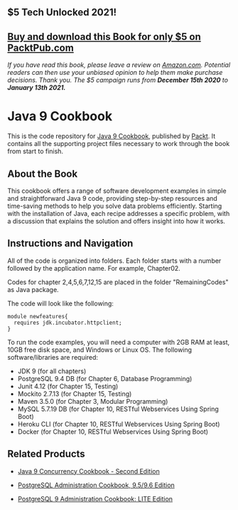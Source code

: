 ## $5 Tech Unlocked 2021!
[Buy and download this Book for only $5 on PacktPub.com](https://www.packtpub.com/product/java-9-cookbook/9781786461407)
-----
*If you have read this book, please leave a review on [Amazon.com](https://www.amazon.com/gp/product/1786461404).     Potential readers can then use your unbiased opinion to help them make purchase decisions. Thank you. The $5 campaign         runs from __December 15th 2020__ to __January 13th 2021.__*

# Java 9 Cookbook
This is the code repository for [Java 9 Cookbook](https://www.packtpub.com/application-development/java-9-cookbook?utm_source=github&utm_medium=repository&utm_campaign=9781786461407), published by [Packt](https://www.packtpub.com/?utm_source=github). It contains all the supporting project files necessary to work through the book from start to finish.
## About the Book
This cookbook offers a range of software development examples in simple and straightforward Java 9 code, providing step-by-step resources and time-saving methods to help you solve data problems efficiently. Starting with the installation of Java, each recipe addresses a specific problem, with a discussion that explains the solution and offers insight into how it works.
## Instructions and Navigation
All of the code is organized into folders. Each folder starts with a number followed by the application name. For example, Chapter02.

Codes for chapter 2,4,5,6,7,12,15 are placed in the folder "RemainingCodes" as Java package.

The code will look like the following:
```
module newfeatures{
  requires jdk.incubator.httpclient;
}
```

To run the code examples, you will need a computer with 2GB RAM at least, 10GB free disk
space, and Windows or Linux OS. The following software/libraries are required:
* JDK 9 (for all chapters)
* PostgreSQL 9.4 DB (for Chapter 6, Database Programming)
* Junit 4.12 (for Chapter 15, Testing)
* Mockito 2.7.13 (for Chapter 15, Testing)
* Maven 3.5.0 (for Chapter 3, Modular Programming)
* MySQL 5.7.19 DB (for Chapter 10, RESTful Webservices Using Spring Boot)
* Heroku CLI (for Chapter 10, RESTful Webservices Using Spring Boot)
* Docker (for Chapter 10, RESTful Webservices Using Spring Boot)

## Related Products
* [Java 9 Concurrency Cookbook - Second Edition](https://www.packtpub.com/application-development/java-9-concurrency-cookbook-second-edition?utm_source=github&utm_medium=repository&utm_campaign=9781787124417)

* [PostgreSQL Administration Cookbook, 9.5/9.6 Edition](https://www.packtpub.com/big-data-and-business-intelligence/postgresql-administration-cookbook-9596-edition?utm_source=github&utm_medium=repository&utm_campaign=9781785883187)

* [PostgreSQL 9 Administration Cookbook: LITE Edition](https://www.packtpub.com/big-data-and-business-intelligence/postgresql-9-administration-cookbook-lite-edition?utm_source=github&utm_medium=repository&utm_campaign=9781849516204)


